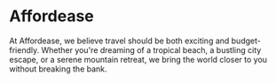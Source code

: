 # Affordease
 At Affordease, we believe travel should be both exciting and budget-friendly. Whether you're dreaming of a tropical beach, a bustling city escape, or a serene mountain retreat, we bring the world closer to you without breaking the bank.
